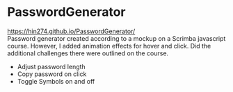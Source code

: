 # PasswordGenerator
https://hin274.github.io/PasswordGenerator/
<br>
Password generator created according to a mockup on a Scrimba javascript course. However, I added animation effects for hover and click. Did the additional challenges there were outlined on the course.
<ul>
<li>Adjust password length</li>
<li>Copy password on click</li>
<li>Toggle Symbols on and off</li>
